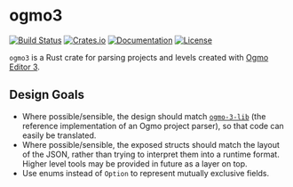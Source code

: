 # ogmo3

[![Build Status](https://img.shields.io/github/workflow/status/17cupsofcoffee/ogmo3/CI%20Build/main)](https://github.com/17cupsofcoffee/ogmo3/actions?query=branch%3Amain)
[![Crates.io](https://img.shields.io/crates/v/ogmo3.svg)](https://crates.io/crates/ogmo3)
[![Documentation](https://docs.rs/ogmo3/badge.svg)](https://docs.rs/ogmo3)
[![License](https://img.shields.io/crates/l/ogmo3.svg)](LICENSE)

`ogmo3` is a Rust crate for parsing projects and levels created with [Ogmo Editor 3](https://ogmo-editor-3.github.io/).

## Design Goals

* Where possible/sensible, the design should match [`ogmo-3-lib`](https://github.com/Ogmo-Editor-3/ogmo-3-lib) (the reference implementation of an Ogmo project parser), so that code can easily be translated.
* Where possible/sensible, the exposed structs should match the layout of the JSON, rather than trying to interpret them into a runtime format. Higher level tools may be provided in future as a layer on top.
* Use enums instead of `Option` to represent mutually exclusive fields.